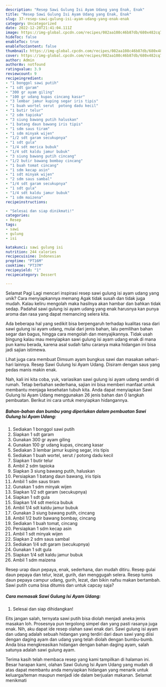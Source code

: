 ```yaml
---
description: "Resep Sawi Gulung Isi Ayam Udang yang Enak, Enak"
title: "Resep Sawi Gulung Isi Ayam Udang yang Enak, Enak"
slug: 37-resep-sawi-gulung-isi-ayam-udang-yang-enak-enak
category: Uncategorized
date: 2022-12-28T21:41:04.111Z
image: https://img-global.cpcdn.com/recipes/082aa108c46b87db/680x482cq70/sawi-gulung-isi-ayam-udang-foto-resep-utama.jpg
hideToc: false
enableToc: true
enableTocContent: false
thumbnail: https://img-global.cpcdn.com/recipes/082aa108c46b87db/680x482cq70/sawi-gulung-isi-ayam-udang-foto-resep-utama.jpg
cover: https://img-global.cpcdn.com/recipes/082aa108c46b87db/680x482cq70/sawi-gulung-isi-ayam-udang-foto-resep-utama.jpg
author: Admin
authorAv: notfound
ratingvalue: 3.9
reviewcount: 9
recipeingredient:
- "1 bonggol sawi putih"
- "1 sdt garam"
- "300 gr ayam giling"
- "100 gr udang kupas cincang kasar"
- "3 lembar jamur kuping segar iris tipis"
- "1 buah wortel serut  potong dadu kecil"
- "1 butir telur"
- "2 sdm tapioka"
- "3 siung bawang putih haluskan"
- "1 batang daun bawang iris tipis"
- "1 sdm saus tiram"
- "1 sdm minyak wijen"
- "1/2 sdt garam secukupnya"
- "1 sdt gula"
- "1/4 sdt merica bubuk"
- "1/4 sdt kaldu jamur bubuk"
- "3 siung bawang putih cincang"
- "1/2 butir bawang bombay cincang"
- "1 buah tomat cincang"
- "1 sdm kecap asin"
- "1 sdt minyak wijen"
- "2 sdm saus sambal"
- "1/4 sdt garam secukupnya"
- "1 sdt gula"
- "1/4 sdt kaldu jamur bubuk"
- "1 sdm maizena"
recipeinstructions:

- "Selesai dan siap dinikmati!"
categories:
- Resep
tags:
- sawi
- gulung
- isi

katakunci: sawi gulung isi 
nutrition: 244 calories
recipecuisine: Indonesian
preptime: "PT16M"
cooktime: "PT37M"
recipeyield: "1"
recipecategory: Dessert

---
```



Selamat Pagi Lagi mencari inspirasi resep sawi gulung isi ayam udang yang unik? Cara menyiapkannya memang Agak tidak susah dan tidak juga mudah. Kalau keliru mengolah maka hasilnya akan hambar dan bahkan tidak sedap. Padahal sawi gulung isi ayam udang yang enak harusnya kan punya aroma dan rasa yang dapat memancing selera kita.


Ada beberapa hal yang sedikit bisa berpengaruh terhadap kualitas rasa dari sawi gulung isi ayam udang, mulai dari jenis bahan, lalu pemilihan bahan segar dan bagus, hingga cara mengolah dan menyajikannya. Tidak usah bingung kalau mau menyiapkan sawi gulung isi ayam udang enak di mana pun kamu berada, karena asal sudah tahu caranya maka hidangan ini bisa jadi sajian istimewa.

Lihat juga cara membuat Dimsum ayam bungkus sawi dan masakan sehari-hari lainnya. Resep Sawi Gulung Isi Ayam Udang. Disiram dengan saus yang pedas manis makin enak.


Nah, kali ini kita coba, yuk, variasikan sawi gulung isi ayam udang sendiri di rumah. Tetap berbahan sederhana, sajian ini bisa memberi manfaat untuk membantu menjaga kesehatan tubuh kita. Anda dapat menyiapkan Sawi Gulung Isi Ayam Udang menggunakan 26 jenis bahan dan 0 langkah pembuatan. Berikut ini cara untuk menyiapkan hidangannya.

<!--inarticleads1-->

##### Bahan-bahan dan bumbu yang diperlukan dalam pembuatan Sawi Gulung Isi Ayam Udang:

1. Sediakan 1 bonggol sawi putih
1. Siapkan 1 sdt garam
1. Gunakan 300 gr ayam giling
1. Gunakan 100 gr udang kupas, cincang kasar
1. Sediakan 3 lembar jamur kuping segar, iris tipis
1. Sediakan 1 buah wortel, serut / potong dadu kecil
1. Siapkan 1 butir telur
1. Ambil 2 sdm tapioka
1. Siapkan 3 siung bawang putih, haluskan
1. Persiapkan 1 batang daun bawang, iris tipis
1. Ambil 1 sdm saus tiram
1. Gunakan 1 sdm minyak wijen
1. Siapkan 1/2 sdt garam (secukupnya)
1. Siapkan 1 sdt gula
1. Siapkan 1/4 sdt merica bubuk
1. Ambil 1/4 sdt kaldu jamur bubuk
1. Gunakan 3 siung bawang putih, cincang
1. Ambil 1/2 butir bawang bombay, cincang
1. Sediakan 1 buah tomat, cincang
1. Persiapkan 1 sdm kecap asin
1. Ambil 1 sdt minyak wijen
1. Siapkan 2 sdm saus sambal
1. Sediakan 1/4 sdt garam (secukupnya)
1. Gunakan 1 sdt gula
1. Siapkan 1/4 sdt kaldu jamur bubuk
1. Ambil 1 sdm maizena


Resep urap daun pepaya, enak, sederhana, dan mudah ditiru. Resep gulai daun pepaya dan telur, lezat, gurih, dan menggugah selera. Resep tumis daun pepaya campur udang, gurih, lezat, dan bikin nafsu makan bertambah. Sawi putih cuma bisa ditumis dan untuk capcay saja? 

<!--inarticleads2-->

##### Cara memasak Sawi Gulung Isi Ayam Udang:


1. Selesai dan siap dihidangkan!

Eits jangan salah, ternyata sawi putih bisa diolah menjadi aneka jenis masakan loh. Prosesnya pun tergolong simpel dan yang pasti rasanya juga enak. Nih, aku dapat ide resep olahan sawi enak dari. Sawi gulung isi ayam dan udang adalah sebuah hidangan yang terdiri dari daun sawi yang diisi dengan daging ayam dan udang yang telah diolah dengan bumbu-bumb. Anda bisa mengkreasikan hidangan dengan bahan daging ayam, salah satunya adalah sawi gulung ayam. 

Terima kasih telah membaca resep yang kami tampilkan di halaman ini. Besar harapan kami, olahan Sawi Gulung Isi Ayam Udang yang mudah di atas dapat membantu anda menyiapkan hidangan yang menarik untuk keluarga/teman maupun menjadi ide dalam berjualan makanan. Selamat menikmati
